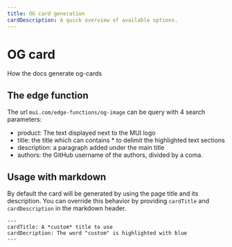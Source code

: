 ```yaml
---
title: OG card generation
cardDescription: A quick overview of available options.
---
```


# OG card

<p class="description">How the docs generate og-cards</p>

## The edge function

The url `mui.com/edge-functions/og-image` can be query with 4 search parameters:

- product: The text displayed next to the MUI logo
- title: the title which can contains \* to delimit the highlighted text sections
- description: a paragraph added under the main title
- authors: the GitHub username of the authors, divided by a coma.

## Usage with markdown

By default the card will be generated by using the page title and its description.
You can override this behavior by providing `cardTitle` and `cardDescription` in the markdown header.

```markup
---
cardTitle: A *custom* title to use
cardDecription: The word "custom" is highlighted with blue
---
```
